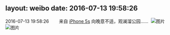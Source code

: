 layout: weibo
date: 2016-07-13 19:58:26
---
2016-07-13 19:58:26  &nbsp;&nbsp;&nbsp;&nbsp;&nbsp;&nbsp; 来自 <a href="sinaweibo://customweibosource" rel="nofollow">iPhone 5s</a>
向晚意不适，观澜溜公园…… ​​​
![图片](https://ww4.sinaimg.cn/large/6d2a6003jw1f5sj2vvkdzj20zk0qojyh.jpg)
![图片](https://ww4.sinaimg.cn/large/6d2a6003jw1f5sj2vdawsj20qo0zkwl1.jpg)
